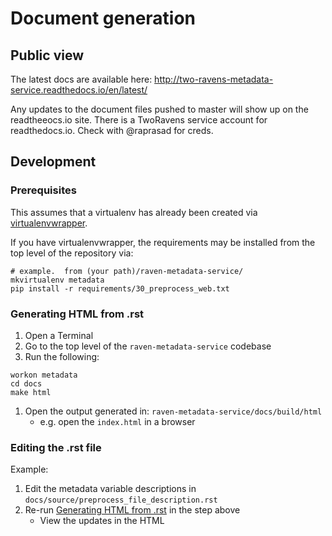 # Document generation

## Public view

The latest docs are available here: http://two-ravens-metadata-service.readthedocs.io/en/latest/

Any updates to the document files pushed to master will show up on the readtheeocs.io site.  There is a TwoRavens service account for readthedocs.io.  Check with @raprasad for creds.

## Development

### Prerequisites

This assumes that a virtualenv has already been created via  [virtualenvwrapper](http://virtualenvwrapper.readthedocs.io/en/latest/install.html).

If you have virtualenvwrapper, the requirements may be installed from the top level of the repository via:

```
# example.  from (your path)/raven-metadata-service/
mkvirtualenv metadata
pip install -r requirements/30_preprocess_web.txt
```


### Generating HTML from .rst

1. Open a Terminal
1. Go to the top level of the `raven-metadata-service` codebase
1. Run the following:
  ```
  workon metadata
  cd docs
  make html
  ```
1. Open the output generated in: `raven-metadata-service/docs/build/html`
    - e.g. open the `index.html` in a browser

### Editing the .rst file

Example:
1. Edit the metadata variable descriptions in `docs/source/preprocess_file_description.rst`
1. Re-run [Generating HTML from .rst](#generating-html-from-rst) in the step above
   - View the updates in the HTML

